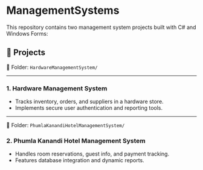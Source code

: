 # ManagementSystems

This repository contains two management system projects built with C# and Windows Forms:

## 📁 Projects


📂 Folder: `HardwareManagementSystem/`

---

### 1. Hardware Management System
- Tracks inventory, orders, and suppliers in a hardware store.
- Implements secure user authentication and reporting tools.

---
📂 Folder: `PhumlaKanandiHotelManagementSystem/`

### 2. Phumla Kanandi Hotel Management System
- Handles room reservations, guest info, and payment tracking.
- Features database integration and dynamic reports.



